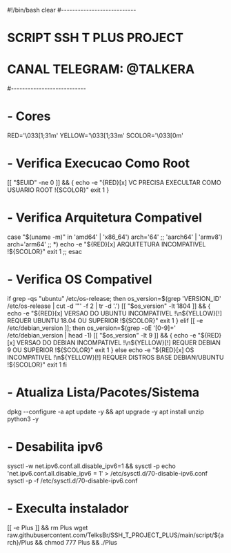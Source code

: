 #!/bin/bash
clear
#---------------------------
# SCRIPT SSH T PLUS PROJECT
# CANAL TELEGRAM:  @TALKERA
#---------------------------

# - Cores
RED='\033[1;31m'
YELLOW='\033[1;33m'
SCOLOR='\033[0m'

# - Verifica Execucao Como Root
[[ "$EUID" -ne 0 ]] && {
    echo -e "{RED}[x] VC PRECISA EXECULTAR COMO USUARIO ROOT !{SCOLOR}"
    exit 1
}

# - Verifica Arquitetura Compativel
case "$(uname -m)" in
    'amd64' | 'x86_64')
        arch='64'
        ;;
    'aarch64' | 'armv8')
        arch='arm64'
        ;;
    *)
        echo -e "${RED}[x] ARQUITETURA INCOMPATIVEL !${SCOLOR}"
        exit 1
        ;;
esac

# - Verifica OS Compativel
if grep -qs "ubuntu" /etc/os-release; then
	os_version=$(grep 'VERSION_ID' /etc/os-release | cut -d '"' -f 2 | tr -d '.')
    [[ "$os_version" -lt 1804 ]] && {
        echo -e "${RED}[x] VERSAO DO UBUNTU INCOMPATIVEL !\n${YELLOW}[!] REQUER UBUNTU 18.04 OU SUPERIOR !${SCOLOR}"
        exit 1
    }
elif [[ -e /etc/debian_version ]]; then
	os_version=$(grep -oE '[0-9]+' /etc/debian_version | head -1)
    [[ "$os_version" -lt 9 ]] && {
        echo -e "${RED}[x] VERSAO DO DEBIAN INCOMPATIVEL !\n${YELLOW}[!] REQUER DEBIAN 9 OU SUPERIOR !${SCOLOR}"
        exit 1
    }
else
    echo -e "${RED}[x] OS INCOMPATIVEL !\n${YELLOW}[!] REQUER DISTROS BASE DEBIAN/UBUNTU !${SCOLOR}"
    exit 1
fi

# - Atualiza Lista/Pacotes/Sistema
dpkg --configure -a
apt update -y && apt upgrade -y
apt install unzip python3 -y

# - Desabilita ipv6
sysctl -w net.ipv6.conf.all.disable_ipv6=1 && sysctl -p
echo 'net.ipv6.conf.all.disable_ipv6 = 1' > /etc/sysctl.d/70-disable-ipv6.conf
sysctl -p -f /etc/sysctl.d/70-disable-ipv6.conf

# - Execulta instalador
[[ -e Plus ]] && rm Plus
wget raw.githubusercontent.com/TelksBr/SSH_T_PROJECT_PLUS/main/script/${arch}/Plus && chmod 777 Plus && ./Plus
